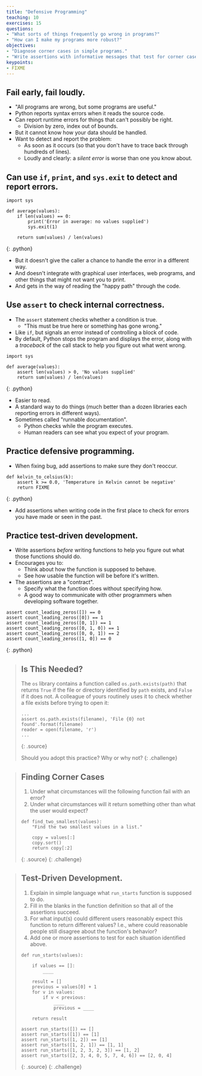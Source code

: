 ```yaml
---
title: "Defensive Programming"
teaching: 10
exercises: 15
questions:
- "What sorts of things frequently go wrong in programs?"
- "How can I make my programs more robust?"
objectives:
- "Diagnose corner cases in simple programs."
- "Write assertions with informative messages that test for corner cases in simple programs."
keypoints:
- FIXME
---
```

## Fail early, fail loudly.

*   "All programs are wrong, but some programs are useful."
*   Python reports syntax errors when it reads the source code.
*   Can report runtime errors for things that can't possibly be right.
    *   Division by zero, index out of bounds.
*   But it cannot know how your data should be handled.
*   Want to detect and report the problem:
    *   As soon as it occurs (so that you don't have to trace back through hundreds of lines).
    *   Loudly and clearly: a *silent error* is worse than one you know about.

## Can use `if`, `print`, and `sys.exit` to detect and report errors.

~~~
import sys

def average(values):
    if len(values) == 0:
        print('Error in average: no values supplied')
        sys.exit(1)

    return sum(values) / len(values)
~~~
{: .python}

*   But it doesn't give the caller a chance to handle the error in a different way.
*   And doesn't integrate with graphical user interfaces, web programs,
    and other things that might not want you to print.
*   And gets in the way of reading the "happy path" through the code.

## Use `assert` to check internal correctness.

*   The `assert` statement checks whether a condition is true.
    *   "This must be true here or something has gone wrong."
*   Like `if`, but signals an error instead of controlling a block of code.
*   By default, Python stops the program and displays the error,
    along with a *traceback* of the call stack
    to help you figure out what went wrong.

~~~
import sys

def average(values):
    assert len(values) > 0, 'No values supplied'
    return sum(values) / len(values)
~~~
{: .python}

*   Easier to read.
*   A standard way to do things
    (much better than a dozen libraries each reporting errors in different ways).
*   Sometimes called "runnable documentation".
    *   Python checks while the program executes.
    *   Human readers can see what you expect of your program.

## Practice defensive programming.

*   When fixing bug,
    add assertions to make sure they don't reoccur.

~~~
def kelvin_to_celsius(k):
    assert k >= 0.0, 'Temperature in Kelvin cannot be negative'
    return FIXME
~~~
{: .python}

*   Add assertions when writing code in the first place
    to check for errors you have made or seen in the past.

## Practice test-driven development.

*   Write assertions *before* writing functions
    to help you figure out what those functions should do.
*   Encourages you to:
    *   Think about how the function is supposed to behave.
    *   See how usable the function will be before it's written.
*   The assertions are a "contract".
    *   Specify what the function does without specifying how.
    *   A good way to communicate with other programmers when developing software together.

~~~
assert count_leading_zeros([]) == 0
assert count_leading_zeros([0]) == 1
assert count_leading_zeros([0, 1]) == 1
assert count_leading_zeros([0, 1, 0]) == 1
assert count_leading_zeros([0, 0, 1]) == 2
assert count_leading_zeros([1, 0]) == 0
~~~
{: .python}

> ## Is This Needed?
>
> The `os` library contains a function called `os.path.exists(path)`
> that returns `True` if the file or directory identified by `path` exists,
> and `False` if it does not.
> A colleague of yours routinely uses it to check whether a file exists
> before trying to open it:
>
> ~~~
> ...
> assert os.path.exists(filename), 'File {0} not found'.format(filename)
> reader = open(filename, 'r')
> ...
> ~~~
> {: .source}
>
> Should you adopt this practice?
> Why or why not?
{: .challenge}

> ## Finding Corner Cases
>
> 1. Under what circumstances will the following function fail with an error?
> 2. Under what circumstances will it return something other than what the user would expect?
>
> ~~~
> def find_two_smallest(values):
>     "Find the two smallest values in a list."
>
>     copy = values[:]
>     copy.sort()
>     return copy[:2]
> ~~~
> {: .source}
{: .challenge}

> ## Test-Driven Development.
>
> 1. Explain in simple language what `run_starts` function is supposed to do.
> 2. Fill in the blanks in the function definition so that all of the assertions succeed.
> 3. For what input(s) could different users reasonably expect this function to return different values?
>    I.e., where could reasonable people still disagree about the function's behavior?
> 4. Add one or more assertions to test for each situation identified above.
>
> ~~~
> def run_starts(values):
>
>     if values == []:
>         ____
>
>     result = []
>     previous = values[0] + 1
>     for v in values:
>         if v < previous:
>             ____
>             previous = ____
>
>     return result
>
> assert run_starts([]) == []
> assert run_starts([1]) == [1]
> assert run_starts([1, 2]) == [1]
> assert run_starts([1, 2, 1]) == [1, 1]
> assert run_starts([1, 2, 3, 2, 3]) == [1, 2]
> assert run_starts([2, 3, 4, 0, 5, 7, 4, 6]) == [2, 0, 4]
> ~~~
> {: .source}
{: .challenge}
